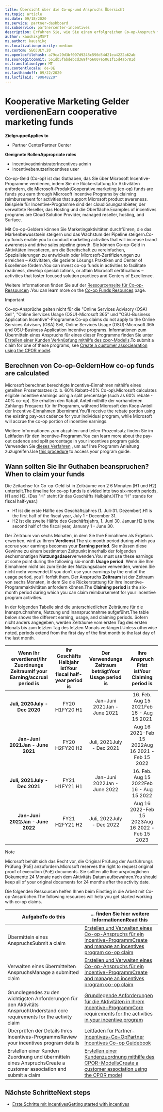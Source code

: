 ```yaml
---
title: Übersicht über die Co-op-und Anspruchs Übersicht
ms.topic: article
ms.date: 09/18/2020
ms.service: partner-dashboard
ms.subservice: partnercenter-incentives
description: Erfahren Sie, wie Sie einen erfolgreichen Co-op-Anspruch für ihre Anreize übermitteln, indem Sie die richtige Dokumentation, Rechnungen, Anweisungen und den Ausführungs Nachweis organisieren.
author: kaushikgMSFT
ms.author: kaushikg
ms.localizationpriority: medium
ms.custom: SEOJULY.20
ms.openlocfilehash: a79ca29d3bf097d9248c596d54d21ea4222a62ab
ms.sourcegitcommit: 561db5fabdebcd369f456007e5061f15d4ab781d
ms.translationtype: MT
ms.contentlocale: de-DE
ms.lasthandoff: 09/22/2020
ms.locfileid: "90848220"
---
```

# <a name="earn-cooperative-marketing-funds"></a><span data-ttu-id="eefbe-103">Kooperative Marketing Gelder verdienen</span><span class="sxs-lookup"><span data-stu-id="eefbe-103">Earn cooperative marketing funds</span></span>

<span data-ttu-id="eefbe-104">**Zielgruppe**</span><span class="sxs-lookup"><span data-stu-id="eefbe-104">**Applies to**</span></span>

- <span data-ttu-id="eefbe-105">Partner Center</span><span class="sxs-lookup"><span data-stu-id="eefbe-105">Partner Center</span></span>

<span data-ttu-id="eefbe-106">**Geeignete Rollen**</span><span class="sxs-lookup"><span data-stu-id="eefbe-106">**Appropriate roles**</span></span>

- <span data-ttu-id="eefbe-107">Incentiveadministrator</span><span class="sxs-lookup"><span data-stu-id="eefbe-107">Incentives admin</span></span>
- <span data-ttu-id="eefbe-108">Incentivebenutzer</span><span class="sxs-lookup"><span data-stu-id="eefbe-108">Incentives user</span></span>

<span data-ttu-id="eefbe-109">Co-op-Geld (Co-op) ist das Guthaben, das Sie über Microsoft Incentive-Programme verdienen, indem Sie die Rückerstattung für Aktivitäten anfordern, die Microsoft-Produkt</span><span class="sxs-lookup"><span data-stu-id="eefbe-109">Cooperative marketing (co-op) funds are funds you earn through Microsoft Incentive Programs by claiming reimbursement for activities that support Microsoft product awareness.</span></span> <span data-ttu-id="eefbe-110">Beispiele für Incentive-Programme sind der cloudlösungsanbieter, der verwaltete Reseller, das Hosting und die Oberfläche.</span><span class="sxs-lookup"><span data-stu-id="eefbe-110">Examples of incentives programs are Cloud Solution Provider, managed reseller, hosting, and Surface.</span></span>

<span data-ttu-id="eefbe-111">Mit Co-op-Geldern können Sie Marketingaktivitäten durchführen, die das Markenbewusstsein steigern und das Wachstum der Pipeline steigern.</span><span class="sxs-lookup"><span data-stu-id="eefbe-111">Co-op funds enable you to conduct marketing activities that will increase brand awareness and drive sales pipeline growth.</span></span> <span data-ttu-id="eefbe-112">Sie können Co-op-Geld in Aktivitäten investieren, um die Bereitschaft zu vereinfachen, Spezialisierungen zu entwickeln oder Microsoft-Zertifizierungen zu erreichen – Aktivitäten, die gezielte Lösungs Praktiken und Center of Excellence fördern.</span><span class="sxs-lookup"><span data-stu-id="eefbe-112">You can invest co-op funds in activities to facilitate readiness, develop specializations, or attain Microsoft certifications – activities that foster focused solution practices and Centers of Excellence.</span></span>

<span data-ttu-id="eefbe-113">Weitere Informationen finden Sie auf der [Ressourcenseite für Co-op-Ressourcen](https://partner.microsoft.com/asset/collection/co-op-funds-resources#/) .</span><span class="sxs-lookup"><span data-stu-id="eefbe-113">You can learn more on the [Co-op Funds Resources](https://partner.microsoft.com/asset/collection/co-op-funds-resources#/) page.</span></span>

>[!Important]
><span data-ttu-id="eefbe-114">Co-op-Ansprüche gelten nicht für die "Online Services Advisory (OSA) Sell", "Online Services Usage (OSU)-Microsoft 365" und "OSU-Business Application Incentive"-Programme.</span><span class="sxs-lookup"><span data-stu-id="eefbe-114">Co-op claims do not apply to the Online Services Advisory (OSA) Sell, Online Services Usage (OSU)-Microsoft 365 and OSU-Business Application incentive programs.</span></span> <span data-ttu-id="eefbe-115">Informationen zum Übermitteln eines Anspruchs für eines dieser Programme finden Sie unter [Erstellen einer Kunden Verknüpfung mithilfe des cpor-Modells](submit-osa-claim.md).</span><span class="sxs-lookup"><span data-stu-id="eefbe-115">To submit a claim for one of these programs, see [Create a customer associearation using the CPOR model](submit-osa-claim.md).</span></span>

## <a name="how-co-op-funds-are-calculated"></a><span data-ttu-id="eefbe-116">Berechnen von Co-op-Geldern</span><span class="sxs-lookup"><span data-stu-id="eefbe-116">How co-op funds are calculated</span></span>

<span data-ttu-id="eefbe-117">Microsoft berechnet berechtigte Incentive-Einnahmen mithilfe eines geteilten Prozentsatzes (z. b. 60% Rabatt-40% Co-op).</span><span class="sxs-lookup"><span data-stu-id="eefbe-117">Microsoft calculates eligible incentive earnings using a split percentage (such as 60% rebate - 40% co-op).</span></span> <span data-ttu-id="eefbe-118">Sie erhalten den Rabatt Anteil mithilfe der vorhandenen Zahlungs Frequenz für Ihr Programm, während Microsoft den Koop-Anteil der Incentive-Einnahmen übernimmt.</span><span class="sxs-lookup"><span data-stu-id="eefbe-118">You’ll receive the rebate portion using the existing pay-out cadence for your individual program, while Microsoft will accrue the co-op portion of incentive earnings.</span></span>

<span data-ttu-id="eefbe-119">Weitere Informationen zum abzahlen-und teilen-Prozentsatz finden Sie im Leitfaden für den Incentive-Programm.</span><span class="sxs-lookup"><span data-stu-id="eefbe-119">You can learn more about the pay-out cadence and split percentage in your incentives program guide.</span></span> <span data-ttu-id="eefbe-120">Verwenden Sie [dieses Verfahren](incentives-determined-your-program-eligibility.md) , um auf Ihre Programm Anleitung zuzugreifen.</span><span class="sxs-lookup"><span data-stu-id="eefbe-120">Use [this procedure](incentives-determined-your-program-eligibility.md) to access your program guide.</span></span>

## <a name="when-to-claim-your-funds"></a><span data-ttu-id="eefbe-121">Wann sollten Sie Ihr Guthaben beanspruchen?</span><span class="sxs-lookup"><span data-stu-id="eefbe-121">When to claim your funds</span></span>

<span data-ttu-id="eefbe-122">Die Zeitachse für Co-op-Geld ist in Zeiträume von 2 6 Monaten (H1 und H2) unterteilt.</span><span class="sxs-lookup"><span data-stu-id="eefbe-122">The timeline for co-op funds is divided into two six-month periods, H1 and H2.</span></span> <span data-ttu-id="eefbe-123">(Das "H" steht für das Geschäfts Halbjahr.)</span><span class="sxs-lookup"><span data-stu-id="eefbe-123">(The “H” stands for fiscal half-year.)</span></span>

- <span data-ttu-id="eefbe-124">H1 ist die erste Hälfte des Geschäftsjahres (1. Juli-31. Dezember).</span><span class="sxs-lookup"><span data-stu-id="eefbe-124">H1 is the first half of the fiscal year, July 1 - December 31.</span></span>
- <span data-ttu-id="eefbe-125">H2 ist die zweite Hälfte des Geschäftsjahrs, 1. Juni 30. Januar.</span><span class="sxs-lookup"><span data-stu-id="eefbe-125">H2 is the second half of the fiscal year, January 1 - June 30.</span></span>

<span data-ttu-id="eefbe-126">Der Zeitraum von sechs Monaten, in dem Sie Ihre Einnahmen als Ergebnis erwerben, wird zu Ihrem **Verdienst**.</span><span class="sxs-lookup"><span data-stu-id="eefbe-126">The six-month period during which you accrue your earnings becomes your **Earning period**.</span></span> <span data-ttu-id="eefbe-127">Sie müssen diese Gewinne zu einem bestimmten Zeitpunkt innerhalb der folgenden sechsmonatigen **Nutzungsdauer**verwenden.</span><span class="sxs-lookup"><span data-stu-id="eefbe-127">You must use these earnings at some point during the following six-month **Usage period**.</span></span> <span data-ttu-id="eefbe-128">Wenn Sie Ihre Einnahmen nicht bis zum Ende der Nutzungsdauer verwenden, werden Sie nicht mehr verwendet.</span><span class="sxs-lookup"><span data-stu-id="eefbe-128">If you don’t use your earnings by the end of the usage period, you’ll forfeit them.</span></span> <span data-ttu-id="eefbe-129">Der Anspruchs **Zeitraum** ist der Zeitraum von sechs Monaten, in dem Sie die Rückerstattung für Ihre Incentive-Programmaktivitäten anfordern können.</span><span class="sxs-lookup"><span data-stu-id="eefbe-129">The **Claiming period** is the six-month period during which you can claim reimbursement for your incentive program activities.</span></span>

<span data-ttu-id="eefbe-130">In der folgenden Tabelle sind die unterschiedlichen Zeiträume für die Inanspruchnahme, Nutzung und Inanspruchnahme aufgeführt.</span><span class="sxs-lookup"><span data-stu-id="eefbe-130">The table below shows the different earning, usage, and claiming periods.</span></span> <span data-ttu-id="eefbe-131">Sofern nicht anders angegeben, werden Zeiträume vom ersten Tag des ersten Monats bis zum letzten Tag des letzten Monats verlängert.</span><span class="sxs-lookup"><span data-stu-id="eefbe-131">Unless otherwise noted, periods extend from the first day of the first month to the last day of the last month.</span></span>

|  <span data-ttu-id="eefbe-132">Wenn Ihr erverdienst/Ihr Zuordnungs Zeitraum</span><span class="sxs-lookup"><span data-stu-id="eefbe-132">If your Earning/accrual period is</span></span>  |<span data-ttu-id="eefbe-133">Ihr Geschäfts Halbjahr ist</span><span class="sxs-lookup"><span data-stu-id="eefbe-133">Your fiscal half-year period is</span></span>  |  <span data-ttu-id="eefbe-134">Der Verwendungs Zeitraum beträgt</span><span class="sxs-lookup"><span data-stu-id="eefbe-134">Your Usage period is</span></span>  |  <span data-ttu-id="eefbe-135">Ihre Anspruch Frist ist</span><span class="sxs-lookup"><span data-stu-id="eefbe-135">Your Claiming period is</span></span>  |
| :-----------: | :-----------: | :-----------: | :-----------: |
|<span data-ttu-id="eefbe-136">**Juli, 2020**</span><span class="sxs-lookup"><span data-stu-id="eefbe-136">**July - Dec 2020**</span></span>| <span data-ttu-id="eefbe-137">FY20 H1</span><span class="sxs-lookup"><span data-stu-id="eefbe-137">FY20 H1</span></span>  |  <span data-ttu-id="eefbe-138">Jan-Juni 2021</span><span class="sxs-lookup"><span data-stu-id="eefbe-138">Jan - June 2021</span></span>  |  <span data-ttu-id="eefbe-139">16. Feb. Aug 15 2021</span><span class="sxs-lookup"><span data-stu-id="eefbe-139">Feb 16 - Aug 15 2021</span></span>  |
|<span data-ttu-id="eefbe-140">**Jan-Juni 2021**</span><span class="sxs-lookup"><span data-stu-id="eefbe-140">**Jan - June 2021**</span></span> |  <span data-ttu-id="eefbe-141">FY20 H2</span><span class="sxs-lookup"><span data-stu-id="eefbe-141">FY20 H2</span></span>  |  <span data-ttu-id="eefbe-142">Juli, 2021</span><span class="sxs-lookup"><span data-stu-id="eefbe-142">July - Dec 2021</span></span>  |  <span data-ttu-id="eefbe-143">Aug 16 2021-Feb 15 2022</span><span class="sxs-lookup"><span data-stu-id="eefbe-143">Aug 16 2021 - Feb 15 2022</span></span>  |
|<span data-ttu-id="eefbe-144">**Juli, 2021**</span><span class="sxs-lookup"><span data-stu-id="eefbe-144">**July - Dec 2021**</span></span>|  <span data-ttu-id="eefbe-145">FY21 H1</span><span class="sxs-lookup"><span data-stu-id="eefbe-145">FY21 H1</span></span>  |  <span data-ttu-id="eefbe-146">Jan-Juni 2022</span><span class="sxs-lookup"><span data-stu-id="eefbe-146">Jan - June 2022</span></span>  |  <span data-ttu-id="eefbe-147">16. Feb. Aug 15 2022</span><span class="sxs-lookup"><span data-stu-id="eefbe-147">Feb 16 - Aug 15 2022</span></span>  |
|<span data-ttu-id="eefbe-148">**Jan-Juni 2022**</span><span class="sxs-lookup"><span data-stu-id="eefbe-148">**Jan - June 2022**</span></span> |  <span data-ttu-id="eefbe-149">FY21 H2</span><span class="sxs-lookup"><span data-stu-id="eefbe-149">FY21 H2</span></span>  |  <span data-ttu-id="eefbe-150">Juli, 2022</span><span class="sxs-lookup"><span data-stu-id="eefbe-150">July - Dec 2022</span></span>  |  <span data-ttu-id="eefbe-151">Aug 16 2022-Feb 15 2023</span><span class="sxs-lookup"><span data-stu-id="eefbe-151">Aug 16 2022 - Feb 15 2023</span></span>  |

>[!NOTE]
><span data-ttu-id="eefbe-152">Microsoft behält sich das Recht vor, die Original Prüfung der Ausführungs Prüfung (PoE) anzufordern.</span><span class="sxs-lookup"><span data-stu-id="eefbe-152">Microsoft reserves the right to request original proof of execution (PoE) documents.</span></span> <span data-ttu-id="eefbe-153">Sie sollten alle Ihre ursprünglichen Dokumente 24 Monate nach dem Aktivitäts Datum aufbewahren.</span><span class="sxs-lookup"><span data-stu-id="eefbe-153">You should keep all of your original documents for 24 months after the activity date.</span></span>

<span data-ttu-id="eefbe-154">Die folgenden Ressourcen helfen Ihnen beim Einstieg in die Arbeit mit Co-op-Ansprüchen.</span><span class="sxs-lookup"><span data-stu-id="eefbe-154">The following resources will help you get started working with co-op claims.</span></span>

| <span data-ttu-id="eefbe-155">Aufgabe</span><span class="sxs-lookup"><span data-stu-id="eefbe-155">To do this</span></span> | <span data-ttu-id="eefbe-156">... finden Sie hier weitere Informationen</span><span class="sxs-lookup"><span data-stu-id="eefbe-156">Read this</span></span> |
| ------ | ----------- |
| <span data-ttu-id="eefbe-157">Übermitteln eines Anspruchs</span><span class="sxs-lookup"><span data-stu-id="eefbe-157">Submit a claim</span></span> |  [<span data-ttu-id="eefbe-158">Erstellen und Verwalten eines Co-op-Anspruchs für ein Incentive-Programm</span><span class="sxs-lookup"><span data-stu-id="eefbe-158">Create and manage an incentives program co-op claim</span></span>](create-incentives-claims.md)  |
| <span data-ttu-id="eefbe-159">Verwalten eines übermittelten Anspruchs</span><span class="sxs-lookup"><span data-stu-id="eefbe-159">Manage a submitted claim</span></span> | [<span data-ttu-id="eefbe-160">Erstellen und Verwalten eines Co-op-Anspruchs für ein Incentive-Programm</span><span class="sxs-lookup"><span data-stu-id="eefbe-160">Create and manage an incentives program co-op claim</span></span>](create-incentives-claims.md)    |
| <span data-ttu-id="eefbe-161">Grundlegendes zu den wichtigsten Anforderungen für den Aktivitäts Anspruch</span><span class="sxs-lookup"><span data-stu-id="eefbe-161">Understand core requirements for the activity claim</span></span> | [<span data-ttu-id="eefbe-162">Grundlegende Anforderungen für die Aktivitäten in Ihrem Incentive-Programm</span><span class="sxs-lookup"><span data-stu-id="eefbe-162">Core requirements for the activities in your incentive program</span></span>](core-requirements.md)   |
| <span data-ttu-id="eefbe-163">Überprüfen der Details Ihres Incentives-Programms</span><span class="sxs-lookup"><span data-stu-id="eefbe-163">Review your incentives program details</span></span> | [<span data-ttu-id="eefbe-164">Leitfaden für Partner-Incentives-Co-Op</span><span class="sxs-lookup"><span data-stu-id="eefbe-164">Partner Incentives Co-op Guidebook</span></span>](https://assetsprod.microsoft.com/co-op-guidebook.pdf)  |
| <span data-ttu-id="eefbe-165">Erstellen einer Kunden Zuordnung und übermitteln eines Anspruchs</span><span class="sxs-lookup"><span data-stu-id="eefbe-165">Create a customer association and submit a claim</span></span> | [<span data-ttu-id="eefbe-166">Erstellen einer Kundenzuordnung mithilfe des CPOR-Modells</span><span class="sxs-lookup"><span data-stu-id="eefbe-166">Create a customer association using the CPOR model</span></span>](submit-osa-claim.md)   |

## <a name="next-steps"></a><span data-ttu-id="eefbe-167">Nächste Schritte</span><span class="sxs-lookup"><span data-stu-id="eefbe-167">Next steps</span></span>

- [<span data-ttu-id="eefbe-168">Erste Schritte mit Incentives</span><span class="sxs-lookup"><span data-stu-id="eefbe-168">Getting started with incentives</span></span>](incentives-get-started-intro.md)
